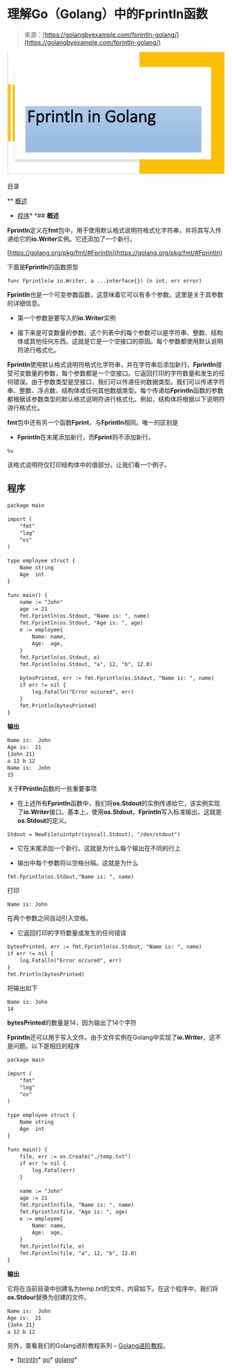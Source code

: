<!--yml

分类：未分类

日期：2024-10-13 06:36:31

-->

# 理解Go（Golang）中的Fprintln函数

> 来源：[https://golangbyexample.com/fprintln-golang/](https://golangbyexample.com/fprintln-golang/)

![fprintln 图像](img/3cd9912b7a0733f8200683fac3715644.png)

目录

**   [概述](#Overview "Overview")

+   [程序](#Program "Program")*  *## **概述**

**Fprintln**定义在**fmt**包中，用于使用默认格式说明符格式化字符串，并将其写入传递给它的**io.Writer**实例。它还添加了一个新行。

[https://golang.org/pkg/fmt/#Fprintln](https://golang.org/pkg/fmt/#Fprintln)

下面是**Fprintln**的函数原型

```
func Fprintln(w io.Writer, a ...interface{}) (n int, err error)
```

**Fprintln**也是一个可变参数函数，这意味着它可以有多个参数。这里是关于其参数的详细信息。

+   第一个参数是要写入的**io.Writer**实例

+   接下来是可变数量的参数。这个列表中的每个参数可以是字符串、整数、结构体或其他任何东西。这就是它是一个空接口的原因。每个参数都使用默认说明符进行格式化。

**Fprintln**使用默认格式说明符格式化字符串，并在字符串后添加新行。**Fprintln**接受可变数量的参数，每个参数都是一个空接口。它返回打印的字符数量和发生的任何错误。由于参数类型是空接口，我们可以传递任何数据类型。我们可以传递字符串、整数、浮点数、结构体或任何其他数据类型。每个传递给**Fprintln**函数的参数都根据该参数类型的默认格式说明符进行格式化。例如，结构体将根据以下说明符进行格式化。

**fmt**包中还有另一个函数**Fprint**，与**Fprintln**相同。唯一的区别是

+   **Fprintln**在末尾添加新行，而**Fprint**则不添加新行。

```
%v
```

该格式说明符仅打印结构体中的值部分。让我们看一个例子。

## **程序**

```
package main

import (
	"fmt"
	"log"
	"os"
)

type employee struct {
	Name string
	Age  int
}

func main() {
	name := "John"
	age := 21
	fmt.Fprintln(os.Stdout, "Name is: ", name)
	fmt.Fprintln(os.Stdout, "Age is: ", age)
	e := employee{
		Name: name,
		Age:  age,
	}
	fmt.Fprintln(os.Stdout, e)
	fmt.Fprintln(os.Stdout, "a", 12, "b", 12.0)

	bytesPrinted, err := fmt.Fprintln(os.Stdout, "Name is: ", name)
	if err != nil {
		log.Fatalln("Error occured", err)
	}
	fmt.Println(bytesPrinted)
}
```

**输出**

```
Name is:  John
Age is:  21
{John 21}
a 12 b 12
Name is:  John
15
```

关于**FPrintln**函数的一些重要事项

+   在上述所有**Fprintln**函数中，我们将**os.Stdout**的实例传递给它，该实例实现了**io.Writer**接口。基本上，使用**os.Stdout**，**Fprintln**写入标准输出。这就是**os.Stdout**的定义。

```
Stdout = NewFile(uintptr(syscall.Stdout), "/dev/stdout")
```

+   它在末尾添加一个新行。这就是为什么每个输出在不同的行上

+   输出中每个参数将以空格分隔。这就是为什么

```
fmt.Fprintln(os.Stdout,"Name is: ", name)
```

打印

```
Name is: John
```

在两个参数之间自动引入空格。

+   它返回打印的字符数量或发生的任何错误

```
bytesPrinted, err := fmt.Fprintln(os.Stdout, "Name is: ", name)
if err != nil {
    log.Fatalln("Error occured", err)
}
fmt.Println(bytesPrinted)
```

将输出如下

```
Name is: John
14
```

**bytesPrinted**的数量是14，因为输出了14个字符

**Fprintln**还可以用于写入文件。由于文件实例在Golang中实现了**io.Writer**，这不是问题。以下是相应的程序

```
package main

import (
	"fmt"
	"log"
	"os"
)

type employee struct {
	Name string
	Age  int
}

func main() {
	file, err := os.Create("./temp.txt")
	if err != nil {
		log.Fatal(err)
	}

	name := "John"
	age := 21
	fmt.Fprintln(file, "Name is: ", name)
	fmt.Fprintln(file, "Age is: ", age)
	e := employee{
		Name: name,
		Age:  age,
	}
	fmt.Fprintln(file, e)
	fmt.Fprintln(file, "a", 12, "b", 12.0)
}
```

**输出**

它将在当前目录中创建名为temp.txt的文件，内容如下。在这个程序中，我们将**os.Stdou**t替换为创建的文件。

```
Name is:  John
Age is:  21
{John 21}
a 12 b 12
```

另外，查看我们的Golang进阶教程系列 – [Golang进阶教程](https://golangbyexample.com/golang-comprehensive-tutorial/)。

+   [fprintln](https://golangbyexample.com/tag/fprintln/)*   [go](https://golangbyexample.com/tag/go/)*   [golang](https://golangbyexample.com/tag/golang/)*
